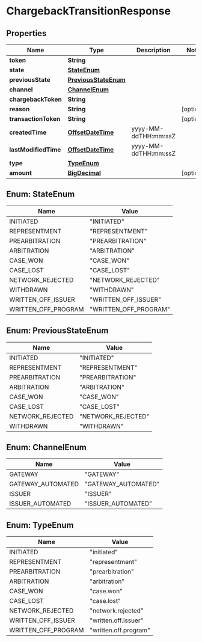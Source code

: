 
# ChargebackTransitionResponse

## Properties
Name | Type | Description | Notes
------------ | ------------- | ------------- | -------------
**token** | **String** |  | 
**state** | [**StateEnum**](#StateEnum) |  | 
**previousState** | [**PreviousStateEnum**](#PreviousStateEnum) |  | 
**channel** | [**ChannelEnum**](#ChannelEnum) |  | 
**chargebackToken** | **String** |  | 
**reason** | **String** |  |  [optional]
**transactionToken** | **String** |  |  [optional]
**createdTime** | [**OffsetDateTime**](OffsetDateTime.md) | yyyy-MM-ddTHH:mm:ssZ | 
**lastModifiedTime** | [**OffsetDateTime**](OffsetDateTime.md) | yyyy-MM-ddTHH:mm:ssZ | 
**type** | [**TypeEnum**](#TypeEnum) |  | 
**amount** | [**BigDecimal**](BigDecimal.md) |  |  [optional]


<a name="StateEnum"></a>
## Enum: StateEnum
Name | Value
---- | -----
INITIATED | &quot;INITIATED&quot;
REPRESENTMENT | &quot;REPRESENTMENT&quot;
PREARBITRATION | &quot;PREARBITRATION&quot;
ARBITRATION | &quot;ARBITRATION&quot;
CASE_WON | &quot;CASE_WON&quot;
CASE_LOST | &quot;CASE_LOST&quot;
NETWORK_REJECTED | &quot;NETWORK_REJECTED&quot;
WITHDRAWN | &quot;WITHDRAWN&quot;
WRITTEN_OFF_ISSUER | &quot;WRITTEN_OFF_ISSUER&quot;
WRITTEN_OFF_PROGRAM | &quot;WRITTEN_OFF_PROGRAM&quot;


<a name="PreviousStateEnum"></a>
## Enum: PreviousStateEnum
Name | Value
---- | -----
INITIATED | &quot;INITIATED&quot;
REPRESENTMENT | &quot;REPRESENTMENT&quot;
PREARBITRATION | &quot;PREARBITRATION&quot;
ARBITRATION | &quot;ARBITRATION&quot;
CASE_WON | &quot;CASE_WON&quot;
CASE_LOST | &quot;CASE_LOST&quot;
NETWORK_REJECTED | &quot;NETWORK_REJECTED&quot;
WITHDRAWN | &quot;WITHDRAWN&quot;


<a name="ChannelEnum"></a>
## Enum: ChannelEnum
Name | Value
---- | -----
GATEWAY | &quot;GATEWAY&quot;
GATEWAY_AUTOMATED | &quot;GATEWAY_AUTOMATED&quot;
ISSUER | &quot;ISSUER&quot;
ISSUER_AUTOMATED | &quot;ISSUER_AUTOMATED&quot;


<a name="TypeEnum"></a>
## Enum: TypeEnum
Name | Value
---- | -----
INITIATED | &quot;initiated&quot;
REPRESENTMENT | &quot;representment&quot;
PREARBITRATION | &quot;prearbitration&quot;
ARBITRATION | &quot;arbitration&quot;
CASE_WON | &quot;case.won&quot;
CASE_LOST | &quot;case.lost&quot;
NETWORK_REJECTED | &quot;network.rejected&quot;
WRITTEN_OFF_ISSUER | &quot;written.off.issuer&quot;
WRITTEN_OFF_PROGRAM | &quot;written.off.program&quot;



